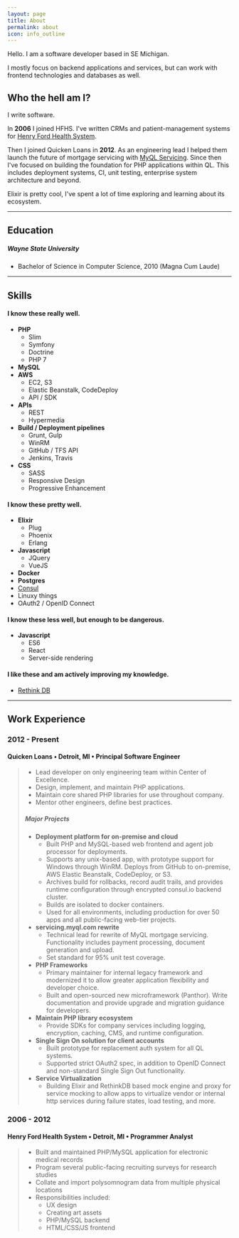 ```yaml
---
layout: page
title: About
permalink: about
icon: info_outline
---
```


Hello. I am a software developer based in SE Michigan.

I mostly focus on backend applications and services, but can work with frontend technologies and databases as well.

## Who the hell am I?

I write software. 

In **2006** I joined HFHS. I've written CRMs and patient-management systems for [Henry Ford Health System](http://www.henryford.com).

Then I joined Quicken Loans in **2012**. As an engineering lead I helped them launch the future of mortgage servicing with [MyQL Servicing](https://myql.com). Since then I've focused on building the foundation for PHP applications within QL. This includes deployment systems, CI, unit testing, enterprise system architecture and beyond.

Elixir is pretty cool, I've spent a lot of time exploring and learning about its ecosystem.

---

## Education

##### Wayne State University

- Bachelor of Science in Computer Science, 2010 (Magna Cum Laude)

---

## Skills

#### I know these really well.

- **PHP**
    - Slim
    - Symfony
    - Doctrine
    - PHP 7
- **MySQL**
- **AWS**
    - EC2, S3
    - Elastic Beanstalk, CodeDeploy
    - API / SDK
- **APIs**
    - REST
    - Hypermedia
- **Build / Deployment pipelines**
    - Grunt, Gulp
    - WinRM
    - GitHub / TFS API
    - Jenkins, Travis
- **CSS**
    - SASS
    - Responsive Design
    - Progressive Enhancement

#### I know these pretty well.

- **Elixir**
    - Plug
    - Phoenix
    - Erlang
- **Javascript**
    - JQuery
    - VueJS
- **Docker**
- **Postgres**
- [Consul](https://www.consul.io)
- Linuxy things
- OAuth2 / OpenID Connect

#### I know these less well, but enough to be dangerous.

- **Javascript**
    - ES6
    - React
    - Server-side rendering

#### I like these and am actively improving my knowledge.

- [Rethink DB](http://rethinkdb.com)

---

## Work Experience

### 2012 - Present

#### Quicken Loans • Detroit, MI • Principal Software Engineer

> - Lead developer on only engineering team within Center of Excellence.
> - Design, implement, and maintain PHP applications.
> - Maintain core shared PHP libraries for use throughout company. 
> - Mentor other engineers, define best practices.
> 
> ##### Major Projects
> 
> - **Deployment platform for on-premise and cloud**
>   - Built PHP and MySQL-based web frontend and agent job processor for deployments.
>   - Supports any unix-based app, with prototype support for Windows through WinRM. Deploys from GitHub to on-premise, AWS Elastic Beanstalk, CodeDeploy, or S3.
>   - Archives build for rollbacks, record audit trails, and provides runtime configuration through encrypted consul.io backend cluster.
>   - Builds are isolated to docker containers.
>   - Used for all environments, including production for over 50 apps and all public-facing web-tier projects.
> - **servicing.myql.com rewrite**
>   - Technical lead for rewrite of MyQL mortgage servicing. Functionality includes payment processing, document generation and upload.
>   - Set standard for 95% unit test coverage.
> - **PHP Frameworks**
>   - Primary maintainer for internal legacy framework and modernized it to allow greater application flexibility and developer choice.
>   - Built and open-sourced new microframework (Panthor). Write documentation and provide upgrade and migration guidance for developers.
> - **Maintain PHP library ecosystem**
>   - Provide SDKs for company services including logging, encryption, caching, CMS, and runtime configuration.
> - **Single Sign On solution for client accounts**
>   - Built prototype for replacement auth system for all QL systems.
>   - Supported strict OAuth2 spec, in addition to OpenID Connect and non-standard Single Sign Out functionality.
> - **Service Virtualization**
>   - Building Elixir and RethinkDB based mock engine and proxy for service mocking to allow apps to virtualize vendor or internal http services during failure states, load testing, and more.

### 2006 - 2012

#### Henry Ford Health System • Detroit, MI • Programmer Analyst

> - Built and maintained PHP/MySQL application for electronic medical records
> - Program several public-facing recruiting surveys for research studies
> - Collate and import polysomnogram data from multiple physical locations 
> - Responsibilities included:
>     - UX design
>     - Creating art assets
>     - PHP/MySQL backend
>     - HTML/CSS/JS frontend
